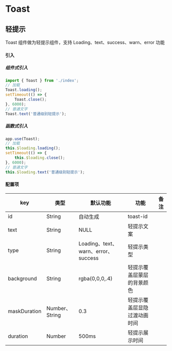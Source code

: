 # Toast

## 轻提示

Toast 组件做为轻提示组件，支持 Loading、text、success、warn、error 功能

#### 引入

##### 组件式引入

```JavaScript
import { Toast } from './index';
// 加载
Toast.loading();
setTimeout(() => {
    Toast.close();
}, 6000);
// 普通文字
Toast.text('普通级别轻提示');
```

##### 函数式引入

```JavaScript
app.use(Toast);
// 加载
this.$loading.loading();
setTimeout(() => {
    this.$loading.close();
}, 6000);
// 普通文字
this.$loading.text('普通级别轻提示');
```

#### 配置项

| key          | 类型           | 默认功能                            | 功能                         | 备注 |
| ------------ | -------------- | ----------------------------------- | ---------------------------- | ---- |
| id           | String         | 自动生成                            | toast-id                     |      |
| text         | String         | NULL                                | 轻提示文案                   |      |
| type         | String         | Loading、text、warn、error、success | 轻提示类型                   |      |
| background   | String         | rgba(0,0,0,.4)                      | 轻提示覆盖层蒙层的背景颜色   |      |
| maskDuration | Number、String | 0.3                                 | 轻提示覆盖层显隐过渡动画时间 |      |
| duration     | Number         | 500ms                               | 轻提示展示时间               |      |
